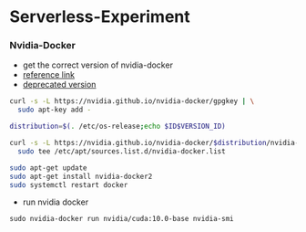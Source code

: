 # Serverless-Experiment
### Nvidia-Docker
- get the correct version of nvidia-docker
- [reference link](https://github.com/NVIDIA/nvidia-docker)
- [deprecated version](https://nvidia.github.io/nvidia-docker/)
```bash
curl -s -L https://nvidia.github.io/nvidia-docker/gpgkey | \
  sudo apt-key add -

distribution=$(. /etc/os-release;echo $ID$VERSION_ID)

curl -s -L https://nvidia.github.io/nvidia-docker/$distribution/nvidia-docker.list | \
  sudo tee /etc/apt/sources.list.d/nvidia-docker.list

sudo apt-get update
sudo apt-get install nvidia-docker2
sudo systemctl restart docker
```
- run nvidia docker
```
sudo nvidia-docker run nvidia/cuda:10.0-base nvidia-smi
```

